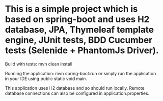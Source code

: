 # This is a simple project which is based on spring-boot and uses H2 database, JPA, Thymeleaf template engine, JUnit tests, BDD Cucumber tests (Selenide + PhantomJs Driver).

Build with tests: mvn clean install

Running the application: mvn spring-boot:run or simply run the application in your IDE using public static void main.

This application uses H2 database and so should run locally. Remote database connections can also be configured in application.properties.